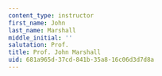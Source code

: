 ```yaml
---
content_type: instructor
first_name: John
last_name: Marshall
middle_initial: ''
salutation: Prof.
title: Prof. John Marshall
uid: 681a965d-37cd-841b-35a8-16c06d3d7d8a
---
```

